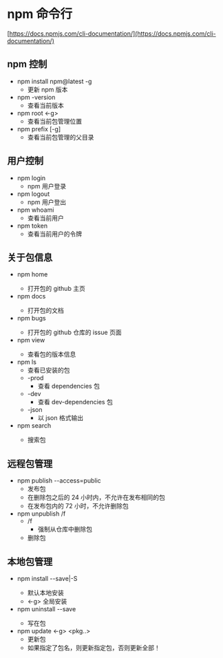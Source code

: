 # npm 命令行

[https://docs.npmjs.com/cli-documentation/](https://docs.npmjs.com/cli-documentation/)

## npm 控制

- npm install npm@latest -g
  - 更新 npm 版本
- npm -version
  - 查看当前版本
- npm root <-g>
  - 查看当前包管理位置
- npm prefix [-g]
  - 查看当前包管理的父目录

## 用户控制

- npm login
  - npm 用户登录
- npm logout
  - npm 用户登出
- npm whoami
  - 查看当前用户
- npm token
  - 查看当前用户的令牌

## 关于包信息

- npm home <package>
  - 打开包的 github 主页
- npm docs <package>
  - 打开包的文档
- npm bugs <package>
  - 打开包的 github 仓库的 issue 页面
- npm view <package>
  - 查看包的版本信息
- npm ls
  - 查看已安装的包
  - -prod
    - 查看 dependencies 包
  - -dev
    - 查看 dev-dependencies 包
  - -json
    - 以 json 格式输出
- npm search <package>
  - 搜索包

## 远程包管理

- npm publish --access=public
  - 发布包
  - 在删除包之后的 24 小时内，不允许在发布相同的包
  - 在发布包内的 72 小时，不允许删除包
- npm unpublish /f
  - /f
    - 强制从仓库中删除包
  - 删除包

## 本地包管理

- npm install --save|-S <package>
  - 默认本地安装
  - <-g> 全局安装
- npm uninstall --save <package>
  - 写在包
- npm update <-g> <pkg..>
  - 更新包
  - 如果指定了包名，则更新指定包，否则更新全部！
